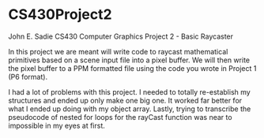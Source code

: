# CS430Project2

John E. Sadie
CS430 Computer Graphics
Project 2 - Basic Raycaster


In this project we are meant will write code to raycast mathematical primitives based on a scene input file
into a pixel buffer. We will then write the pixel buffer to a PPM formatted file using the code
you wrote in Project 1 (P6 format).

I had a lot of problems with this project. I needed to totally re-establish my structures and ended up only make one big one.
It worked far better for what I ended up doing with my object array.
Lastly, trying to transcribe the pseudocode of nested for loops for the rayCast function was near to impossible in my eyes at first.
